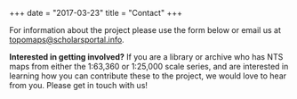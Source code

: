 +++
date = "2017-03-23"
title = "Contact"
+++

For information about the project please use the form below or email us at [topomaps@scholarsportal.info](mailto:topomaps@scholarsportal.info).

**Interested in getting involved?** If you are a library or archive who has NTS maps from either the 1:63,360 or 1:25,000 scale series, and are interested in learning how you can contribute these to the project, we would love to hear from you. Please get in touch with us!